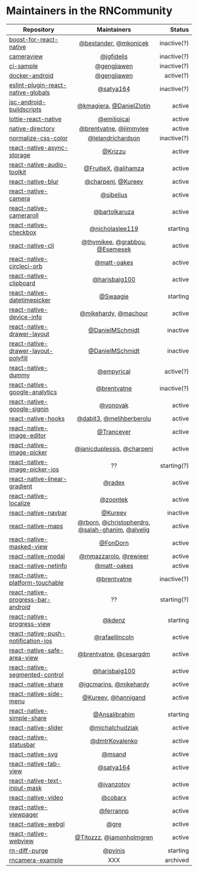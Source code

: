 # Maintainers in the RNCommunity

| Repository                                                                                                           |                                                                Maintainers                                                                 |      Status |
| -------------------------------------------------------------------------------------------------------------------- | :----------------------------------------------------------------------------------------------------------------------------------------: | ----------: |
| [boost-for-react-native](https://github.com/react-native-community/boost-for-react-native)                           |                            [@bestander](https://github.com/bestander), [@mkonicek](https://github.com/mkonicek)                            | inactive(?) |
| [cameraview](https://github.com/react-native-community/cameraview)                                                   |                                                 [@jgfidelis](https://github.com/jgfidelis)                                                 | inactive(?) |
| [ci-sample](https://github.com/react-native-community/ci-sample)                                                     |                                                [@gengjiawen](https://github.com/gengjiawen)                                                | inactive(?) |
| [docker-android](https://github.com/react-native-community/docker-android)                                           |                                                [@gengjiawen](https://github.com/gengjiawen)                                                |   active(?) |
| [eslint-plugin-react-native-globals](https://github.com/react-native-community/eslint-plugin-react-native-globals)   |                                                  [@satya164](https://github.com/satya164)                                                  | inactive(?) |
| [jsc-android-buildscripts](https://github.com/react-native-community/jsc-android-buildscript)                        |                         [@kmagiera](https://github.com/kmagiera), [@DanielZlotin](https://github.com/DanielZlotin)                         |      active |
| [lottie-react-native](https://github.com/react-native-community/lottie-react-native)                                 |                                                [@emilioicai](https://github.com/emilioicai)                                                |      active |
| [native-directory](https://github.com/react-native-community/native-directory)                                       |                           [@brentvatne](https://github.com/brentvatne), [@jimmylee](https://github.com/jimmylee)                           |      active |
| [normalize-css-color](https://github.com/react-native-community/normalize-css-color)                                 |                                          [@lelandrichardson](https://github.com/lelandrichardson)                                          | inactive(?) |
| [react-native-async-storage](https://github.com/react-native-community/react-native-async-storage)                   |                                                    [@Krizzu](https://github.com/Krizzu)                                                    |      active |
| [react-native-audio-toolkit](https://github.com/react-native-community/react-native-audio-toolkit)                   |                             [@FruitieX](https://github.com/FruitieX), [@alihamza](https://github.com/alihamza)                             |      active |
| [react-native-blur](https://github.com/react-native-community/react-native-blur)                                     |                             [@charpeni](https://github.com/charpeni), [@Kureev](https://github.com/Kureev)                                 |      active |
| [react-native-camera](https://github.com/react-native-community/react-native-camera)                                 |                                                  [@sibelius](https://github.com/sibelius)                                                  |      active |
| [react-native-cameraroll](https://github.com/react-native-community/react-native-cameraroll)                         |                                              [@bartolkaruza](https://github.com/bartolkaruza)                                              |      active |
| [react-native-checkbox](https://github.com/react-native-community/react-native-checkbox)                             |                                            [@nicholaslee119](https://github.com/nicholaslee119)                                            |    starting |
| [react-native-cli](https://github.com/react-native-community/react-native-cli)                                       |         [@thymikee](https://github.com/thymikee), [@grabbou](https://github.com/grabbou), [@Esemesek](https://github.com/Esemesek)         |      active |
| [react-native-circleci-orb](https://github.com/react-native-community/react-native-circleci-orb)                     |                                                [@matt-oakes](https://github.com/matt-oakes)                                                |      active |
| [react-native-clipboard](https://github.com/react-native-community/react-native-clipboard)                           |                                              [@harisbaig100](https://github.com/harisbaig100)                                              |      active |
| [react-native-datetimepicker](https://github.com/react-native-community/react-native-datetimepicker)                 |                                                   [@Swaagie](https://github.com/Swaagie)                                                   |    starting |
| [react-native-device-info](https://github.com/react-native-community/react-native-device-info)                       |                                [@mikehardy](https://github.com/mikehardy), [@machour](https://github.com/machour)                          |      active |
| [react-native-drawer-layout](https://github.com/react-native-community/react-native-drawer-layout)                   |                                            [@DanielMSchmidt](https://github.com/DanielMSchmidt)                                            |    inactive |
| [react-native-drawer-layout-polyfill](https://github.com/react-native-community/react-native-drawer-layout-polyfill) |                                            [@DanielMSchmidt](https://github.com/DanielMSchmidt)                                            |    inactive |
| [react-native-dummy](https://github.com/react-native-community/react-native-dummy)                                   |                                                 [@empyrical](https://github.com/empyrical)                                                 |   active(?) |
| [react-native-google-analytics](https://github.com/react-native-community/react-native-google-analytics)             |                                                [@brentvatne](https://github.com/brentvatne)                                                | inactive(?) |
| [react-native-google-signin](https://github.com/react-native-community/react-native-google-signin)                   |                                                   [@vonovak](https://github.com/vonovak)                                                   |      active |
| [react-native-hooks](https://github.com/react-native-community/react-native-hooks)                                   |                         [@dabit3](https://github.com/dabit3), [@melihberberolu](https://github.com/melihberberolu)                         |      active |
| [react-native-image-editor](https://github.com/react-native-community/react-native-image-editor)                     |                                                 [@Trancever](https://github.com/Trancever)                                                 |      active |
| [react-native-image-picker](https://github.com/react-native-community/react-native-image-picker)                     |                       [@janicduplessis](https://github.com/janicduplessis), [@charpeni](https://github.com/charpeni)                       |      active |
| [react-native-image-picker-ios](https://github.com/react-native-community/react-native-image-picker-ios)             |                                                                     ??                                                                     | starting(?) |
| [react-native-linear-gradient](https://github.com/react-native-community/react-native-linear-gradient)               |                                                     [@radex](https://github.com/radex)                                                     |      active |
| [react-native-localize](https://github.com/react-native-community/react-native-localize)                             |                                                   [@zoontek](https://github.com/zoontek)                                                   |      active |
| [react-native-navbar](https://github.com/react-native-community/react-native-navbar)                                 |                                                    [@Kureev](https://github.com/Kureev)                                                    |    inactive |
| [react-native-maps](https://github.com/react-native-community/react-native-maps)                                     | [@rborn](https://github.com/rborn), [@christopherdro](https://github.com/christopherdro), [@salah-ghanim](https://github.com/salah-ghanim), [@alvelig](https://github.com/alvelig) |      active |
| [react-native-masked-view](https://github.com/react-native-community/react-native-masked-view)                       |                                                   [@FonDorn](https://github.com/FonDorn)                                                   |      active |
| [react-native-modal](https://github.com/react-native-community/react-native-modal)                                   |                            [@mmazzarolo](https://github.com/mmazzarolo), [@rewieer](https://github.com/rewieer)                            |      active |
| [react-native-netinfo](https://github.com/react-native-community/react-native-netinfo)                               |                                                [@matt-oakes](https://github.com/matt-oakes)                                                |      active |
| [react-native-platform-touchable](https://github.com/react-native-community/react-native-platform-touchable)         |                                                [@brentvatne](https://github.com/brentvatne)                                                | inactive(?) |
| [react-native-progress-bar-android](https://github.com/react-native-community/react-native-progress-bar-android)     |                                                                     ??                                                                     | starting(?) |
| [react-native-progress-view](https://github.com/react-native-community/react-native-progress-view)                   |                                                     [@kdenz](https://github.com/kdenz)                                                     |    starting |
| [react-native-push-notification-ios](https://github.com/react-native-community/react-native-push-notification-ios)   |                                             [@rafaellincoln](https://github.com/rafaellincoln)                                             |      active |
| [react-native-safe-area-view](https://github.com/react-native-community/react-native-safe-area-view)                 |                           [@brentvatne](https://github.com/brentvatne), [@cesargdm](https://github.com/cesargdm)                           |      active |
| [react-native-segmented-control](https://github.com/react-native-community/react-native-segmented-control)           |                                              [@harisbaig100](https://github.com/harisbaig100)                                              |      active |
| [react-native-share](https://github.com/react-native-community/react-native-share)                                   |                              [@jgcmarins](https://github.com/jgcmarins), [@mikehardy](https://github.com/mikehardy)                        |      active |
| [react-native-side-menu](https://github.com/react-native-community/react-native-side-menu)                           |                              [@Kureev](https://github.com/Kureev), [@hannigand](https://github.com/hannigand)                              |      active |
| [react-native-simple-share](https://github.com/react-native-community/react-native-simple-share)                     |                                              [@Ansalibrahim](https://github.com/Ansalibrahim)                                              |    starting |
| [react-native-slider](https://github.com/react-native-community/react-native-slider)                                 |                                            [@michalchudziak](https://github.com/michalchudziak)                                            |      active |
| [react-native-statusbar](https://github.com/react-native-community/react-native-statusbar)                           |                                             [@dmtrKovalenko](https://github.com/dmtrKovalenko)                                             |      active |
| [react-native-svg](https://github.com/react-native-community/react-native-svg)                                       |                                                     [@msand](https://github.com/msand)                                                     |      active |
| [react-native-tab-view](https://github.com/react-native-community/react-native-tab-view)                             |                                                  [@satya164](https://github.com/satya164)                                                  |      active |
| [react-native-text-input-mask](https://github.com/react-native-community/react-native-text-input-mask)               |                                                 [@ivanzotov](https://github.com/ivanzotov)                                                 |      active |
| [react-native-video](https://github.com/react-native-community/react-native-video)                                   |                                                    [@cobarx](https://github.com/cobarx)                                                    |      active |
| [react-native-viewpager](https://github.com/react-native-community/react-native-viewpager)                           |                                                  [@ferrannp](https://github.com/ferrannp)                                                  |      active |
| [react-native-webgl](https://github.com/react-native-community/react-native-webgl)                                   |                                                       [@gre](https://github.com/gre)                                                       |      active |
| [react-native-webview](https://github.com/react-native-community/react-native-webview)                               |                         [@Titozzz](https://github.com/Titozzz), [@jamonholmgren](https://github.com/jamonholmgren)                         |      active |
| [rn-diff-purge](https://github.com/react-native-community/rn-diff-purge)                                             |                                                    [@pvinis](https://github.com/pvinis)                                                    |    starting |
| [rncamera-example](https://github.com/react-native-community/rncamera-example)                                       |                                                                    XXX                                                                     |    archived |
